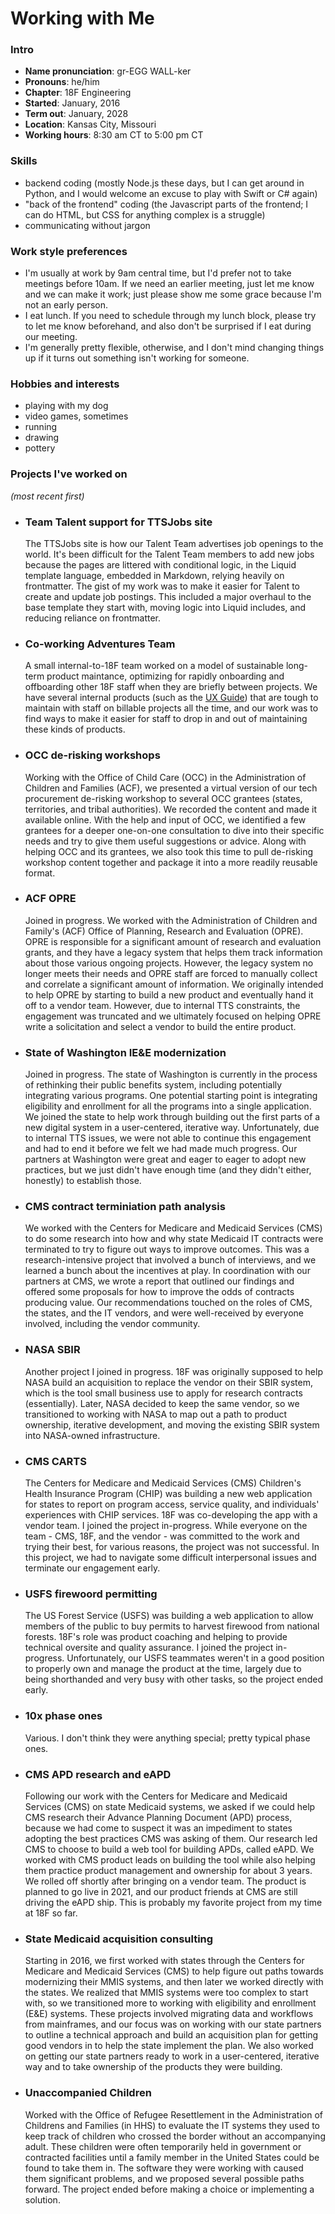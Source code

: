 ---
---

# Working with Me

### Intro

- **Name pronunciation**: gr-EGG WALL-ker
- **Pronouns**: he/him
- **Chapter**: 18F Engineering
- **Started**: January, 2016
- **Term out**: January, 2028
- **Location**: Kansas City, Missouri
- **Working hours**: 8:30 am CT to 5:00 pm CT

### Skills

- backend coding (mostly Node.js these days, but I can get around in Python,
  and I would welcome an excuse to play with Swift or C# again)
- "back of the frontend" coding (the Javascript parts of the frontend; I can do
  HTML, but CSS for anything complex is a struggle)
- communicating without jargon

### Work style preferences

- I'm usually at work by 9am central time, but I'd prefer not to take meetings
  before 10am. If we need an earlier meeting, just let me know and we can make
  it work; just please show me some grace because I'm not an early person.
- I eat lunch. If you need to schedule through my lunch block, please try to let
  me know beforehand, and also don't be surprised if I eat during our meeting.
- I'm generally pretty flexible, otherwise, and I don't mind changing things up
  if it turns out something isn't working for someone.

### Hobbies and interests

- playing with my dog
- video games, sometimes
- running
- drawing
- pottery

### Projects I've worked on

_(most recent first)_

- ### Team Talent support for TTSJobs site

  The TTSJobs site is how our Talent Team advertises job openings to the world.
  It's been difficult for the Talent Team members to add new jobs because the
  pages are littered with conditional logic, in the Liquid template language,
  embedded in Markdown, relying heavily on frontmatter. The gist of my work was
  to make it easier for Talent to create and update job postings. This included
  a major overhaul to the base template they start with, moving logic into
  Liquid includes, and reducing reliance on frontmatter.

- ### Co-working Adventures Team

  A small internal-to-18F team worked on a model of sustainable long-term
  product maintance, optimizing for rapidly onboarding and offboarding other
  18F staff when they are briefly between projects. We have several internal
  products (such as the [UX Guide](https://ux-guide.18f.gov/)) that are tough to
  maintain with staff on billable projects all the time, and our work was to
  find ways to make it easier for staff to drop in and out of maintaining these
  kinds of products.

- ### OCC de-risking workshops

  Working with the Office of Child Care (OCC) in the Administration of Children
  and Families (ACF), we presented a virtual version of our tech procurement
  de-risking workshop to several OCC grantees (states, territories, and tribal
  authorities). We recorded the content and made it available online. With the
  help and input of OCC, we identified a few grantees for a deeper one-on-one
  consultation to dive into their specific needs and try to give them useful
  suggestions or advice. Along with helping OCC and its grantees, we also took
  this time to pull de-risking workshop content together and package it into a
  more readily reusable format.

- ### ACF OPRE

  Joined in progress. We worked with the Administration of Children and Family's
  (ACF) Office of Planning, Research and Evaluation (OPRE). OPRE is responsible
  for a significant amount of research and evaluation grants, and they have a
  legacy system that helps them track information about those various ongoing
  projects. However, the legacy system no longer meets their needs and OPRE
  staff are forced to manually collect and correlate a significant amount of
  information. We originally intended to help OPRE by starting to build a new
  product and eventually hand it off to a vendor team. However, due to internal
  TTS constraints, the engagement was truncated and we ultimately focused on
  helping OPRE write a solicitation and select a vendor to build the entire
  product.

- ### State of Washington IE&E modernization

  Joined in progress. The state of Washington is currently in the process of
  rethinking their public benefits system, including potentially integrating
  various programs. One potential starting point is integrating eligibility and
  enrollment for all the programs into a single application. We joined the state
  to help work through building out the first parts of a new digital system in
  a user-centered, iterative way. Unfortunately, due to internal TTS issues, we
  were not able to continue this engagement and had to end it before we felt we
  had made much progress. Our partners at Washington were great and eager to
  eager to adopt new practices, but we just didn't have enough time (and they
  didn't either, honestly) to establish those.

- ### CMS contract terminiation path analysis

  We worked with the Centers for Medicare and Medicaid Services (CMS) to do some
  research into how and why state Medicaid IT contracts were terminated to try
  to figure out ways to improve outcomes. This was a research-intensive project
  that involved a bunch of interviews, and we learned a bunch about the
  incentives at play. In coordination with our partners at CMS, we wrote a
  report that outlined our findings and offered some proposals for how to
  improve the odds of contracts producing value. Our recommendations touched on
  the roles of CMS, the states, and the IT vendors, and were well-received by
  everyone involved, including the vendor community.

- ### NASA SBIR

  Another project I joined in progress. 18F was originally supposed to help NASA
  build an acquisition to replace the vendor on their SBIR system, which is the
  tool small business use to apply for research contracts (essentially). Later,
  NASA decided to keep the same vendor, so we transitioned to working with NASA
  to map out a path to product ownership, iterative development, and moving the
  existing SBIR system into NASA-owned infrastructure.

- ### CMS CARTS

  The Centers for Medicare and Medicaid Services (CMS) Children's Health
  Insurance Program (CHIP) was building a new web application for states to
  report on program access, service quality, and individuals' experiences with
  CHIP services. 18F was co-developing the app with a vendor team. I joined the
  project in-progress. While everyone on the team - CMS, 18F, and the vendor -
  was committed to the work and trying their best, for various reasons, the
  project was not successful. In this project, we had to navigate some difficult
  interpersonal issues and terminate our engagement early.

- ### USFS firewoord permitting

  The US Forest Service (USFS) was building a web application to allow members
  of the public to buy permits to harvest firewood from national forests. 18F's
  role was product coaching and helping to provide technical oversite and
  quality assurance. I joined the project in-progress. Unfortunately, our USFS
  teammates weren't in a good position to properly own and manage the product at
  the time, largely due to being shorthanded and very busy with other tasks, so
  the project ended early.

- ### 10x phase ones

  Various. I don't think they were anything special; pretty typical phase ones.

- ### CMS APD research and eAPD

  Following our work with the Centers for Medicare and Medicaid Services (CMS)
  on state Medicaid systems, we asked if we could help CMS research their
  Advance Planning Document (APD) process, because we had come to suspect it
  was an impediment to states adopting the best practices CMS was asking of
  them. Our research led CMS to choose to build a web tool for building APDs,
  called eAPD. We worked with CMS product leads on building the tool while also
  helping them practice product management and ownership for about 3 years. We
  rolled off shortly after bringing on a vendor team. The product is planned
  to go live in 2021, and our product friends at CMS are still driving the eAPD
  ship. This is probably my favorite project from my time at 18F so far.

- ### State Medicaid acquisition consulting

  Starting in 2016, we first worked with states through the Centers for
  Medicare and Medicaid Services (CMS) to help figure out paths towards
  modernizing their MMIS systems, and then later we worked directly with the
  states. We realized that MMIS systems were too complex to start with, so we
  transitioned more to working with eligibility and enrollment (E&E) systems.
  These projects involved migrating data and workflows from mainframes, and our
  focus was on working with our state partners to outline a technical approach
  and build an acquisition plan for getting good vendors in to help the state
  implement the plan. We also worked on getting our state partners ready to
  work in a user-centered, iterative way and to take ownership of the products
  they were building.

- ### Unaccompanied Children

  Worked with the Office of Refugee Resettlement in the Administration of
  Childrens and Families (in HHS) to evaluate the IT systems they used to keep
  track of children who crossed the border without an accompanying adult. These
  children were often temporarily held in government or contracted facilities
  until a family member in the United States could be found to take them in.
  The software they were working with caused them significant problems, and we
  proposed several possible paths forward. The project ended before making a
  choice or implementing a solution.
